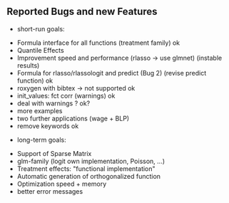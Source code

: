 ## Reported Bugs and new Features

* short-run goals:  
+ Formula interface for all functions (treatment family) ok
+ Quantile Effects  
+ Improvement speed and performance (rlasso -> use glmnet) (instable results)
+ Formula for rlasso/rlassologit and predict (Bug 2) (revise predict function) ok
+ roxygen with bibtex -> not supported ok
+ init_values: fct corr (warnings) ok
+ deal with warnings ? ok?
+ more examples
+ two further applications (wage + BLP)
+ remove keywords ok


* long-term goals:  
+ Support of Sparse Matrix  
+ glm-family (logit own implementation, Poisson, ...)
+ Treatment effects: "functional implementation"
+ Automatic generation of orthogonalized function
+ Optimization speed + memory
+ better error messages